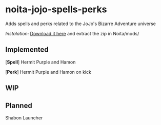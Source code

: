 # noita-jojo-spells-perks
Adds spells and perks related to the JoJo's Bizarre Adventure universe

*Instalation:* [Download it here](https://github.com/julianblane/noita-jojo-spells-perks/archive/master.zip) and extract the zip in Noita/mods/

## Implemented
[**Spell**] Hermit Purple and Hamon

[**Perk**] Hermit Purple and Hamon on kick

## WIP

## Planned
Shabon Launcher

